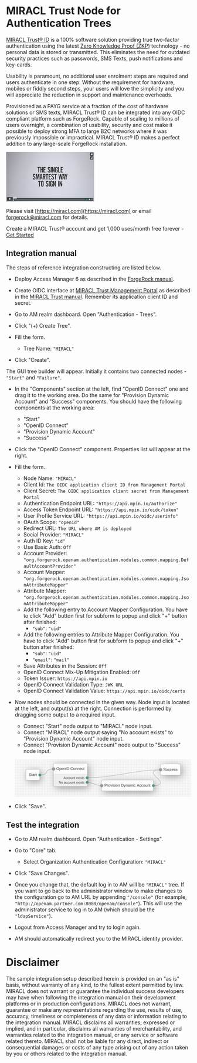 # MIRACL Trust Node for Authentication Trees

[MIRACL Trust® ID](https://miracl.com) is a 100% software solution providing true two-factor authentication using the latest [Zero Knowledge Proof (ZKP)](https://www.miracl.com/zero-knowledge) technology - no personal data is stored or transmitted. This eliminates the need for outdated security practices such as passwords, SMS Texts, push notifications and key-cards.

Usability is paramount, no additional user enrolment steps are required and users authenticate in one step. Without the requirement for hardware, mobiles or fiddly second steps, your users will love the simplicity and you will appreciate the reduction in support and maintenance overheads.

Provisioned as a PAYG service at a fraction of the cost of hardware solutions or SMS texts, MIRACL Trust® ID can be integrated into any OIDC compliant platform such as ForgeRock. Capable of scaling to millions of users overnight, a combination of usability, security and cost make it possible to deploy strong MFA to large B2C networks where it was previously impossible or impractical.
MIRACL Trust® ID makes a perfect addition to any large-scale ForgeRock installation.

[![Play Video](images/video.png)](https://www.youtube.com/watch?v=h-ccPbfWI7A)

Please visit [https://miracl.com](https://miracl.com) or email forgerock@miracl.com for details.

Create a MIRACL Trust® account and get 1,000 uses/month free forever - [Get Started](https://trust.miracl.cloud/get-started)


## Integration manual

The steps of reference integration constructing are listed below.

* Deploy Access Manager 6 as described in the [ForgeRock manual](https://backstage.forgerock.com/docs/am/6/quick-start-guide).
* Create OIDC interface at [MIRACL Trust Management Portal](https://trust.miracl.cloud) as described in the [MIRACL Trust manual](https://devdocs.trust.miracl.cloud/register-create-new-app/). Remember its application client ID and secret.
* Go to AM realm dashboard. Open "Authentication - Trees".
* Click "(+) Create Tree".

* Fill the form.
    + Tree Name: `"MIRACL"`

* Click "Create".

The GUI tree builder will appear. Initially it contains two connected nodes - `"Start"` and `"Failure"`.

* In the "Components" section at the left, find "OpenID Connect" one and drag it to the working area. Do the same for "Provision Dynamic Account" and "Success" components. You should have the following components at the working area:
    + "Start"
    + "OpenID Connect"
    + "Provision Dynamic Account"
    + "Success"


* Click the "OpenID Connect" component. Properties list will appear at the right.

* Fill the form.
    + Node Name: `"MIRACL"`
    + Client Id: `The OIDC application client ID from Management Portal`
    + Client Secret: `The OIDC application client secret from Management Portal`
    + Authentication Endpoint URL: `"https://api.mpin.io/authorize"`
    + Access Token Endpoint URL: `"https://api.mpin.io/oidc/token"`
    + User Profile Service URL: `"https://api.mpin.io/oidc/userinfo"`
    + OAuth Scope: `"openid"`
    + Redirect URL: `The URL where AM is deployed`
    + Social Provider: `"MIRACL"`
    + Auth ID Key: `"id"`
    + Use Basic Auth: `Off`
    + Account Provider: `"org.forgerock.openam.authentication.modules.common.mapping.DefaultAccountProvider"`
    + Account Mapper: `"org.forgerock.openam.authentication.modules.common.mapping.JsonAttributeMapper"`
    + Attribute Mapper: `"org.forgerock.openam.authentication.modules.common.mapping.JsonAttributeMapper"`
    + Add the following entry to Account Mapper Configuration. You have to click "Add" button first for subform to popup and click "+" button after finished:
        + `"sub"`: `"uid"`
    + Add the following entries to Attribute Mapper Configuration. You have to click "Add" button first for subform to popup and click "+" button after finished:
        + `"sub"`: `"uid"`
        + `"email"`: `"mail"`
    + Save Attributes in the Session: `Off`
    + OpenID Connect Mix-Up Mitigation Enabled: `Off`
    + Token Issuer: `https://api.mpin.io`
    + OpenID Connect Validation Type: `JWK URL`
    + OpenID Connect Validation Value: `https://api.mpin.io/oidc/certs`

* Now nodes should be connected in the given way. Node input is located at the left, and output(s) at the right. Connection is performed by dragging some output to a required input.
    + Connect "Start" node output to "MIRACL" node input.
    + Connect "MIRACL" node output saying "No account exists" to "Provision Dynamic Account" node input.
    + Connect "Provision Dynamic Account" node output to "Success" node input.

    ![ScreenShot](images/forgerock_authentication_tree.png)

* Click "Save".


## Test the integration

* Go to AM realm dashboard. Open "Authentication - Settings".
* Go to "Core" tab.
    + Select Organization Authentication Configuration: `"MIRACL"`
* Click "Save Changes".

* Once you change that, the default log in to AM will be `"MIRACL"` tree. If you want to go back to the administrator window to make changes to the configuration go to AM URL by appending `"/console"` (for example, `"http://openam.partner.com:8080/openam/console"`). This will use the administrator service to log in to AM (which should be the `"ldapService"`).

* Logout from Access Manager and try to login again.
* AM should automatically redirect you to the MIRACL identity provider.


# Disclaimer

The sample integration setup described herein is provided on an "as is" basis, without warranty of any kind, to the fullest extent permitted by law. MIRACL does not warrant or guarantee the individual success developers may have when following the integration manual on their development platforms or in production configurations.
MIRACL does not warrant, guarantee or make any representations regarding the use, results of use, accuracy, timeliness or completeness of any data or information relating to the integration manual. MIRACL disclaims all warranties, expressed or implied, and in particular, disclaims all warranties of merchantability, and warranties related to the integration manual, or any service or software related thereto.
MIRACL shall not be liable for any direct, indirect or consequential damages or costs of any type arising out of any action taken by you or others related to the integration manual.

